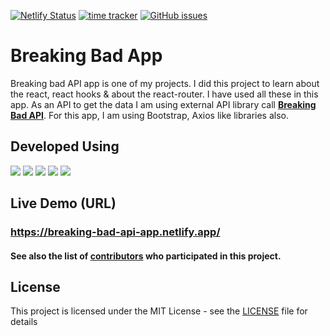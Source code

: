 [![Netlify Status](https://api.netlify.com/api/v1/badges/679e45aa-8924-4c94-ac14-f913672f0c27/deploy-status)](https://app.netlify.com/sites/breaking-bad-api-app/deploys) [![time tracker](https://wakatime.com/badge/github/AnushkaWijegoonawardana97/Breaking-Bad-App.svg)](https://wakatime.com/badge/github/AnushkaWijegoonawardana97/Breaking-Bad-App) [![GitHub issues](https://img.shields.io/github/issues/AnushkaWijegoonawardana97/Breaking-Bad-App)](https://github.com/AnushkaWijegoonawardana97/Breaking-Bad-App/issues)

# Breaking Bad App

Breaking bad API app is one of my projects. I did this project to learn about the react, react hooks & about the react-router. I have used all these in this app. As an API to get the data I am using external API library call <a href="https://breakingbadapi.com/"><strong>Breaking Bad API</strong></a>.
For this app, I am using Bootstrap, Axios like libraries also.

## Developed Using

<img src="https://img.icons8.com/officel/48/000000/react.png"/>
<img src="https://img.icons8.com/color/48/000000/bootstrap.png"/>
<img src="https://img.icons8.com/color/48/000000/sass.png"/>
<img src="https://img.icons8.com/color/48/000000/npm.png"/>
<img src="https://img.icons8.com/color/48/000000/adobe-xd.png"/>

## Live Demo (URL)

<h3><a href="https://breaking-bad-api-app.netlify.app/">https://breaking-bad-api-app.netlify.app/</a></h3>

#### See also the list of [contributors](https://github.com/AnushkaWijegoonawardana97/Breaking-Bad-App/graphs/contributors) who participated in this project.

## License

This project is licensed under the MIT License - see the [LICENSE](LICENSE) file for details
